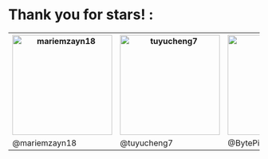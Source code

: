 <h1> Thank you for stars! : </h1> 
<table> <tr><th>	<img src="https://avatars.githubusercontent.com/u/76264155?v=4" width="200px" title="mariemzayn18"></th><th>	<img src="https://avatars.githubusercontent.com/u/88582540?v=4" width="200px" title="tuyucheng7"></th><th>	<img src="https://avatars.githubusercontent.com/u/11568281?v=4" width="200px" title="BytePiston"></th><tr><td>@mariemzayn18 </td><td>@tuyucheng7 </td><td>@BytePiston </td></tr></table>